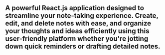 ## A powerful React.js application designed to streamline your note-taking experience. Create, edit, and delete notes with ease, and organize your thoughts and ideas efficiently using this user-friendly platform whether you're jotting down quick reminders or drafting detailed notes.
